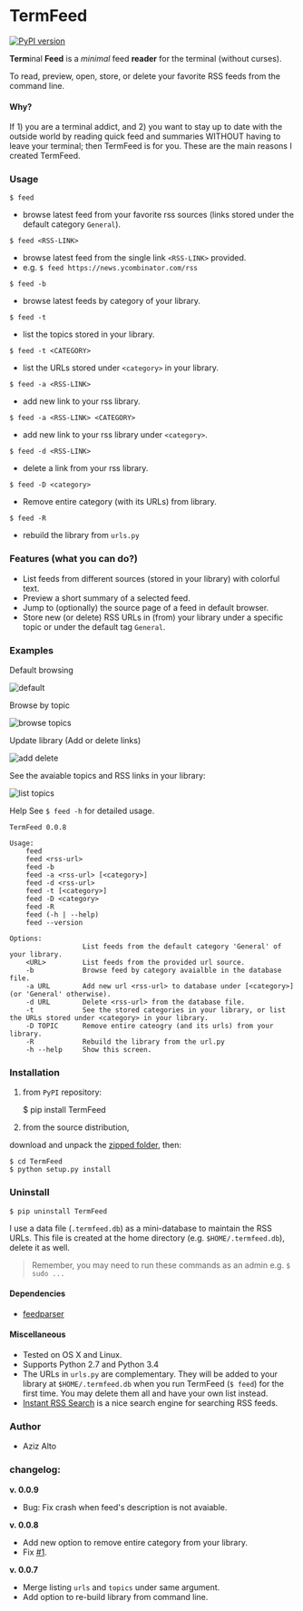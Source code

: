 TermFeed
====

[![PyPI version](https://badge.fury.io/py/termfeed.svg)](http://badge.fury.io/py/termfeed)

**Term**inal **Feed** is a *minimal* feed **reader** for the terminal (without curses).

To read, preview, open, store, or delete your favorite RSS feeds from the command line.

#### Why?

If 1) you are a terminal addict, and 2) you want to stay up to date with the outside world by reading quick feed and summaries WITHOUT having to leave your terminal; then TermFeed is for you. These are the main reasons I created TermFeed.



### Usage

`$ feed`

- browse latest feed from your favorite rss sources (links stored under the default category `General`).

`$ feed <RSS-LINK>`

- browse latest feed from the single link `<RSS-LINK>` provided.
- e.g. `$ feed https://news.ycombinator.com/rss`

`$ feed -b`

- browse latest feeds by category of your library.

`$ feed -t`

- list the topics stored in your library.

`$ feed -t <CATEGORY>`

- list the URLs stored under `<category>` in your library.

`$ feed -a <RSS-LINK>`

- add new link to your rss library.

`$ feed -a <RSS-LINK> <CATEGORY>`

- add new link to your rss library under `<category>`.

`$ feed -d <RSS-LINK>`

- delete a link from your rss library.

`$ feed -D <category>`
- Remove entire category (with its URLs) from library.

`$ feed -R`

- rebuild the library from `urls.py`


### Features (what you can do?)

- List feeds from different sources (stored in your library) with colorful text.
- Preview a short summary of a selected feed.
- Jump to (optionally) the source page of a feed in default browser.
- Store new (or delete) RSS URLs in (from) your library under a specific topic or under the default tag `General`.


### Examples

<!-- see: TermFeed gifs repo: http://imgur.com/a/EBHho
-->

Default browsing

![default](http://i.imgur.com/CXFFIaF.gif?1)

Browse by topic

![browse topics](http://i.imgur.com/J09EFVv.gif?1)

Update library (Add or delete links)

![add delete](http://i.imgur.com/wcHdK4l.gif?1)


See the avaiable topics and RSS links in your library:

![list topics](http://i.imgur.com/98DM6US.gif?1)

Help
See `$ feed -h` for detailed usage.

```
TermFeed 0.0.8

Usage:
    feed
    feed <rss-url>
    feed -b
    feed -a <rss-url> [<category>]
    feed -d <rss-url>
    feed -t [<category>]
    feed -D <category>
    feed -R
    feed (-h | --help)
    feed --version

Options:
                  List feeds from the default category 'General' of your library.
    <URL>         List feeds from the provided url source.
    -b            Browse feed by category avaialble in the database file.
    -a URL        Add new url <rss-url> to database under [<category>] (or 'General' otherwise).
    -d URL        Delete <rss-url> from the database file.
    -t            See the stored categories in your library, or list the URLs stored under <category> in your library.
    -D TOPIC      Remove entire cateogry (and its urls) from your library.
    -R            Rebuild the library from the url.py
    -h --help     Show this screen.
```


### Installation

1) from `PyPI` repository:

	$ pip install TermFeed


2) from the source distribution,

download and unpack the [zipped folder](https://github.com/iamaziz/TermFeed/archive/master.zip), then:

	$ cd TermFeed
	$ python setup.py install

### Uninstall


	$ pip uninstall TermFeed

I use a data file (`.termfeed.db`) as a mini-database to maintain the RSS URLs.
This file is created at the home directory (e.g. `$HOME/.termfeed.db`), delete it as well.


> Remember, you may need to run these commands as an admin e.g.
> 	`$ sudo ...`


#### Dependencies

- [feedparser](https://pypi.python.org/pypi/feedparser)


#### Miscellaneous

- Tested on OS X and Linux.
- Supports Python 2.7 and Python 3.4
- The URLs in `urls.py` are complementary. They will be added to your library at `$HOME/.termfeed.db` when you run TermFeed (`$ feed`) for the first time. You may delete them all and have your own list instead.
- [Instant RSS Search](http://ctrlq.org/rss) is a nice search engine for searching RSS feeds.


### Author

- Aziz Alto

### changelog:

**v. 0.0.9**
- Bug: Fix crash when feed's description is not avaiable.

**v. 0.0.8**

- Add new option to remove entire category from your library.
- Fix [#1](https://github.com/iamaziz/TermFeed/pull/1).

**v. 0.0.7**

- Merge listing `urls` and `topics` under same argument.
- Add option to re-build library from command line.
